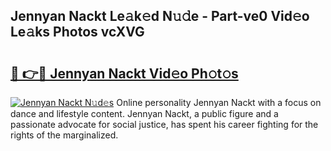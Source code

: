 ## Jennyan Nackt Le𝚊k𝚎d N𝚞𝚍e - Part-ve0 Vid𝚎o Le𝚊ks Photos vcXVG

# <h2><a href="http://fbaiwi9.evod.top/?m=Jennyan+Nackt">🔗 👉🔴 Jennyan Nackt Vid𝚎o Ph𝚘t𝚘s</a></h2>

[![Jennyan Nackt N𝚞d𝚎s](https://i.imgur.com/8V9OHl7.gif)](http://fbaiwi9.evod.top/?m=Jennyan+Nackt)
Online personality Jennyan Nackt with a focus on dance and lifestyle content. Jennyan Nackt, a public figure and a passionate advocate for social justice, has spent his career fighting for the rights of the marginalized. 
